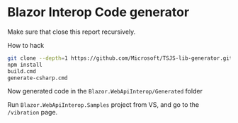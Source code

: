 Blazor Interop Code generator
===============================

Make sure that close this report recursively.

How to hack

```bash
git clone --depth=1 https://github.com/Microsoft/TSJS-lib-generator.git ./generator
npm install
build.cmd
generate-csharp.cmd
```

Now generated code in the `Blazor.WebApiInterop/Generated` folder

Run `Blazor.WebApiInterop.Samples` project from VS, and go to the `/vibration` page.